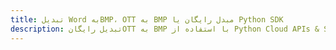 ---title: تبدیل Word بهBMP، OTT به BMP مبدل رایگان یا Python SDKdescription: تبدیل رایگانOTT به BMP با استفاده از Python Cloud APIs & SDK. همچنین اسناد Microsoft Word و OpenOffice را در Cloud ایجاد، ویرایش و رندر کنید.---